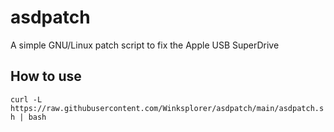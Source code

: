 # asdpatch
A simple GNU/Linux patch script to fix the Apple USB SuperDrive

## How to use

`curl -L https://raw.githubusercontent.com/Winksplorer/asdpatch/main/asdpatch.sh | bash`